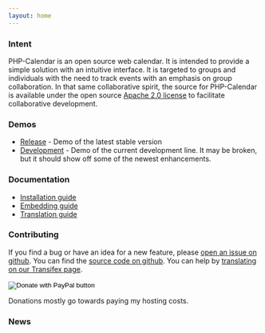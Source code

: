 ```yaml
---
layout: home
---
```

### Intent
PHP-Calendar is an open source web calendar. It is intended to provide a simple
solution with an intuitive interface. It is targeted to groups and individuals
with the need to track events with an emphasis on group collaboration. In that
same collaborative spirit, the source for PHP-Calendar is available under the
open source [Apache 2.0 license](http://www.apache.org/licenses/LICENSE-2.0.html) to facilitate collaborative development.

### Demos
* [Release](http://www.php-calendar.com/php-calendar/) - Demo of the latest stable version
* [Development](http://www.php-calendar.com/php-calendar-dev/) - Demo of the current development line. It may be broken, but it should show off some of the newest enhancements.

### Documentation
* [Installation guide](http://github.com/sproctor/php-calendar/wiki/Installation-Guide)
* [Embedding guide](http://github.com/sproctor/php-calendar/wiki/Embedding-Guide)
* [Translation guide](http://github.com/sproctor/php-calendar/wiki/Translation-Guide)

### Contributing
If you find a bug or have an idea for a new feature, please
[open an issue on github](http://github.com/sproctor/php-calendar/issues/new). You
can find the [source code on github](http://github.com/sproctor/php-calendar).
You can help by [translating on our Transifex page](http://www.transifex.com/projects/p/php-calendar/).

<form action="https://www.paypal.com/donate" method="post" target="_top">
<input type="hidden" name="hosted_button_id" value="2N7QSB55AEEZL" />
<input type="image" src="https://www.paypalobjects.com/en_US/i/btn/btn_donate_LG.gif" border="0" name="submit" title="PayPal - The safer, easier way to pay online!" alt="Donate with PayPal button" />
<img alt="" border="0" src="https://www.paypal.com/en_US/i/scr/pixel.gif" width="1" height="1" />
</form>
Donations mostly go towards paying my hosting costs.

### News
<script src="https://feeds.feedburner.com/php-calendar?format=sigpro" type="text/javascript" ></script>
